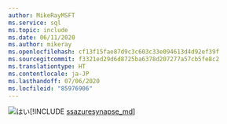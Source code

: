 ```yaml
---
author: MikeRayMSFT
ms.service: sql
ms.topic: include
ms.date: 06/11/2020
ms.author: mikeray
ms.openlocfilehash: cf13f15fae87d9c3c603c33e094613d4d92ef39f
ms.sourcegitcommit: f3321ed29d6d8725ba6378d207277a57cb5fe8c2
ms.translationtype: HT
ms.contentlocale: ja-JP
ms.lasthandoff: 07/06/2020
ms.locfileid: "85976906"
---
```

<Token>![はい](../media/yes-icon.png)[!INCLUDE [ssazuresynapse_md](../ssazuresynapse_md.md)]</Token>


